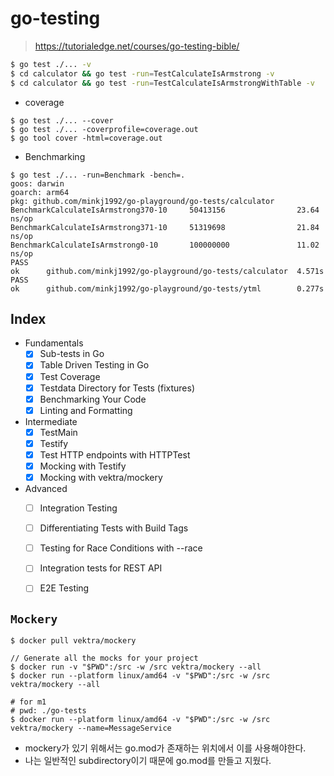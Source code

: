 # go-testing
> https://tutorialedge.net/courses/go-testing-bible/

```bash
$ go test ./... -v
$ cd calculator && go test -run=TestCalculateIsArmstrong -v
$ cd calculator && go test -run=TestCalculateIsArmstrongWithTable -v
```

- coverage
```console
$ go test ./... --cover
$ go test ./... -coverprofile=coverage.out
$ go tool cover -html=coverage.out
```

- Benchmarking
```console
$ go test ./... -run=Benchmark -bench=.
goos: darwin
goarch: arm64
pkg: github.com/minkj1992/go-playground/go-tests/calculator
BenchmarkCalculateIsArmstrong370-10     50413156                23.64 ns/op
BenchmarkCalculateIsArmstrong371-10     51319698                21.84 ns/op
BenchmarkCalculateIsArmstrong0-10       100000000               11.02 ns/op
PASS
ok      github.com/minkj1992/go-playground/go-tests/calculator  4.571s
PASS
ok      github.com/minkj1992/go-playground/go-tests/ytml        0.277s
```

## Index
- Fundamentals
  - [x] Sub-tests in Go
  - [x] Table Driven Testing in Go
  - [x] Test Coverage
  - [x] Testdata Directory for Tests (fixtures)
  - [x] Benchmarking Your Code
  - [x] Linting and Formatting
- Intermediate
  - [x] TestMain
  - [x] Testify
  - [x] Test HTTP endpoints with HTTPTest
  - [x] Mocking with Testify
  - [x] Mocking with vektra/mockery
- Advanced
  - [ ] Integration Testing
  - [ ] Differentiating Tests with Build Tags
  - [ ] Testing for Race Conditions with --race
  - [ ] Integration tests for REST API
  - [ ] E2E Testing


## `Mockery`

```console
$ docker pull vektra/mockery

// Generate all the mocks for your project
$ docker run -v "$PWD":/src -w /src vektra/mockery --all
$ docker run --platform linux/amd64 -v "$PWD":/src -w /src vektra/mockery --all

# for m1
# pwd: ./go-tests
$ docker run --platform linux/amd64 -v "$PWD":/src -w /src vektra/mockery --name=MessageService
```

- mockery가 있기 위해서는 go.mod가 존재하는 위치에서 이를 사용해야한다.
- 나는 일반적인 subdirectory이기 때문에 go.mod를 만들고 지웠다.

